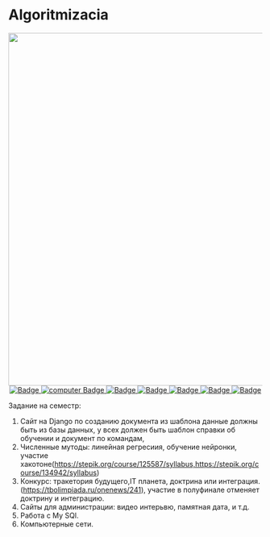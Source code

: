 # Algoritmizacia
<div id="header" align="center">
  <img src="https://media.giphy.com/media/v1.Y2lkPTc5MGI3NjExYjUxYzV1bnk4Z3VkeDE5am05eGJqams0ZXlhN3psdXFiN2w2YmlydyZlcD12MV9naWZzX3NlYXJjaCZjdD1n/kiWlpxD6hXmvTL8dio/giphy.gif" width="700" height="700"/>
</div>
<div id="badges" align="center">
  <a href="https://docs.google.com/document/d/1kr0yvcIpEhERbTK7WCawB0UwRyL2dGWvb8OHcMD0m_4/edit?usp=sharing">
    <img src="https://img.shields.io/badge/Конспект-black?style=for-the-badge&logo=pen&logoColor=white" alt="Badge"/>
  </a>
  <a href="https://colab.research.google.com/drive/1u1XU-cRy3UXdNLcuJeY4oC4QabTGkRA0?usp=sharing(%D0%BA%D0%BE%D0%B4">
    <img src="https://img.shields.io/badge/Код колаб-black?style=for-the-badge&logo=computer&logoColor=white" alt="computer Badge"/>
  </a>
  <a href="https://docs.google.com/presentation/d/1L0zmQdmU2Aq4rQFDoTgwVLk-ENXvyO4d3xW58xFLSbA/edit?usp=sharing">
    <img src="https://img.shields.io/badge/Тела вращения вокруг нас-black?style=for-the-badge&logo=computer&logoColor=white" alt="Badge"/>
  </a>
  <a href="https://drive.google.com/drive/u/1/folders/1uuVZFcRkz0OS8FASy7mhkX8yybSoo1KK">
    <img src="https://img.shields.io/badge/Выстовачные залы-black?style=for-the-badge&logo=computer&logoColor=white" alt="Badge"/>
  </a>
  <a href="https://colab.research.google.com/drive/1osX4mMvA68sZ8Pqq0dWUzl5mDem5nKnA?usp=sharing(%D0%BA%D0%BE%D0%B4">
    <img src="https://img.shields.io/badge/Второй код колаб-black?style=for-the-badge&logo=computer&logoColor=white" alt="Badge"/>
  </a>
  <a href="https://docs.google.com/document/d/1L9O8yxUk0eSWs62oPCu-k59zeNGgXcwFCFGbpUgfCfI/edit?usp=sharing(%D0%BA%D0%BE%D0%BD%D1%84%D0%B5%D1%80%D0%B5%D0%BD%D1%86%D0%B8%D1%8F)">
    <img src="https://img.shields.io/badge/Конференция-black?style=for-the-badge&logo=computer&logoColor=white" alt="Badge"/>
  </a>
  <a href="https://github.com/Vombatullah/Kenzegulov.K.I.Algoritmisation/blob/main/%D0%B4%D0%B7%20%D1%81%D0%B0%D0%B9%D1%82.html">
    <img src="https://img.shields.io/badge/Дз сайт-black?style=for-the-badge&logo=computer&logoColor=white" alt="Badge"/>
  </a>
</div >

Задание на семестр: 
1. Сайт на Django по созданию документа из шаблона данные должны быть из базы данных, у всех должен быть шаблон справки об обучении и документ по командам,
2. Численные мутоды: линейная регресиия, обучение нейронки, участие хакотоне(https://stepik.org/course/125587/syllabus,https://stepik.org/course/134942/syllabus)
3. Конкурс: тракетория будущего,IT планета, доктрина или интеграция.(https://tbolimpiada.ru/onenews/241), участие в полуфинале отменяет доктрину и интеграцию. 
4. Сайты для администрации: видео интерьвю, памятная дата, и т.д.
5. Работа с My SQl.
6. Компьютерные сети.  
